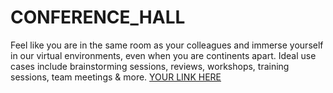 # CONFERENCE_HALL
Feel like you are in the same room as your colleagues and immerse yourself in our virtual environments, even when you are continents apart. Ideal use cases include brainstorming sessions, reviews, workshops, training sessions, team meetings &amp; more.
[YOUR LINK HERE](https://drive.google.com/file/d/1Rd9OUlRZnE67o167AiP3hjsn0ojCDA2-/view?usp=share_link)

